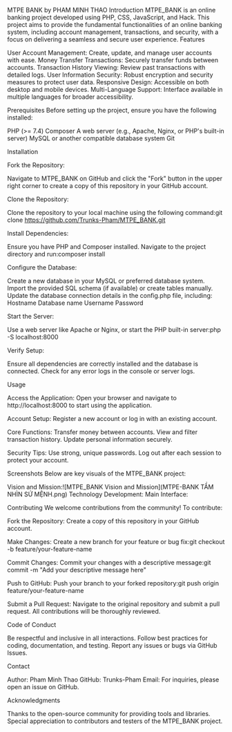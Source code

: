 MTPE BANK by PHAM MINH THAO
Introduction
MTPE_BANK is an online banking project developed using PHP, CSS, JavaScript, and Hack. This project aims to provide the fundamental functionalities of an online banking system, including account management, transactions, and security, with a focus on delivering a seamless and secure user experience.
Features

User Account Management: Create, update, and manage user accounts with ease.
Money Transfer Transactions: Securely transfer funds between accounts.
Transaction History Viewing: Review past transactions with detailed logs.
User Information Security: Robust encryption and security measures to protect user data.
Responsive Design: Accessible on both desktop and mobile devices.
Multi-Language Support: Interface available in multiple languages for broader accessibility.

Prerequisites
Before setting up the project, ensure you have the following installed:

PHP (>= 7.4)
Composer
A web server (e.g., Apache, Nginx, or PHP's built-in server)
MySQL or another compatible database system
Git

Installation

Fork the Repository:

Navigate to MTPE_BANK on GitHub and click the "Fork" button in the upper right corner to create a copy of this repository in your GitHub account.


Clone the Repository:

Clone the repository to your local machine using the following command:git clone https://github.com/Trunks-Pham/MTPE_BANK.git




Install Dependencies:

Ensure you have PHP and Composer installed.
Navigate to the project directory and run:composer install




Configure the Database:

Create a new database in your MySQL or preferred database system.
Import the provided SQL schema (if available) or create tables manually.
Update the database connection details in the config.php file, including:
Hostname
Database name
Username
Password




Start the Server:

Use a web server like Apache or Nginx, or start the PHP built-in server:php -S localhost:8000




Verify Setup:

Ensure all dependencies are correctly installed and the database is connected.
Check for any error logs in the console or server logs.



Usage

Access the Application:
Open your browser and navigate to http://localhost:8000 to start using the application.


Account Setup:
Register a new account or log in with an existing account.


Core Functions:
Transfer money between accounts.
View and filter transaction history.
Update personal information securely.


Security Tips:
Use strong, unique passwords.
Log out after each session to protect your account.



Screenshots
Below are key visuals of the MTPE_BANK project:

Vision and Mission:![MTPE_BANK Vision and Mission](MTPE-BANK TẦM NHÌN SỨ MỆNH.png)
Technology Development:
Main Interface:

Contributing
We welcome contributions from the community! To contribute:

Fork the Repository:
Create a copy of this repository in your GitHub account.


Make Changes:
Create a new branch for your feature or bug fix:git checkout -b feature/your-feature-name




Commit Changes:
Commit your changes with a descriptive message:git commit -m "Add your descriptive message here"




Push to GitHub:
Push your branch to your forked repository:git push origin feature/your-feature-name




Submit a Pull Request:
Navigate to the original repository and submit a pull request. All contributions will be thoroughly reviewed.



Code of Conduct

Be respectful and inclusive in all interactions.
Follow best practices for coding, documentation, and testing.
Report any issues or bugs via GitHub Issues.
 
Contact

Author: Pham Minh Thao
GitHub: Trunks-Pham
Email: For inquiries, please open an issue on GitHub.

Acknowledgments

Thanks to the open-source community for providing tools and libraries.
Special appreciation to contributors and testers of the MTPE_BANK project.


